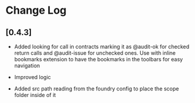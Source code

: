 # Change Log

## [0.4.3]

- Added looking for call in contracts marking it as @audit-ok for checked return calls and @audit-issue for unchecked ones. Use with inline bookmarks extension to have the bookmarks in the toolbars for easy navigation

- Improved logic

- Added src path reading from the foundry config to place the scope folder inside of it
